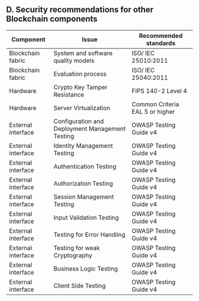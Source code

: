 D. Security recommendations for other Blockchain components 
------

| Component               | Issue                                 | Recommended standards  |
| ------------- |-------------| -----|
| Blockchain fabric       | System and software quality models    | ISO/ IEC 25010:2011 |
| Blockchain fabric       | Evaluation process                    | ISO/ IEC 25040:2011|
| Hardware                | Crypto Key Tamper Resistance          | FIPS 140-2 Level 4|
| Hardware                | Server Virtualization                | Common Criteria EAL 5 or higher|
|External interface       | Configuration and Deployment Management Testing   | OWASP Testing Guide v4|
|External interface       | Identity Management Testing    | OWASP Testing Guide v4|
|External interface       | Authentication Testing   | OWASP Testing Guide v4|
|External interface       | Authorization Testing    | OWASP Testing Guide v4|
|External interface       | Session Management Testing   | OWASP Testing Guide v4|
|External interface       | Input Validation Testing    | OWASP Testing Guide v4|
|External interface       | Testing for Error Handling    | OWASP Testing Guide v4|
|External interface       | Testing for weak Cryptography    | OWASP Testing Guide v4|
|External interface       | Business Logic Testing    | OWASP Testing Guide v4|
|External interface       | Client Side Testing    | OWASP Testing Guide v4|
